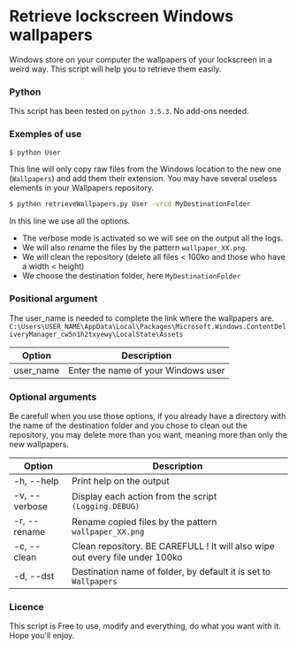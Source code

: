 # Retrieve lockscreen Windows wallpapers

Windows store on your computer the wallpapers of your lockscreen in a weird way. This script will help you to retrieve them easily.

### Python
This script has been tested on `python 3.5.3`. No add-ons needed.

### Exemples of use

```sh 
$ python User
```
This line will only copy raw files from the Windows location to the new one (`Wallpapers`) and add them their extension.
You may have several useless elements in your Wallpapers repository.

```sh
$ python retrieveWallpapers.py User -vrcd MyDestinationFolder
```
In this line we use all the options. 
- The verbose mode is activated so we will see on the output all the logs. 
- We will also rename the files by the pattern `wallpaper_XX.png`.
- We will clean the repository (delete all files < 100ko and those who have a width < height)
- We choose the destination folder, here `MyDestinationFolder`


### Positional argument
The user_name is needed to complete the link where the wallpapers are.
`C:\Users\USER_NAME\AppData\Local\Packages\Microsoft.Windows.ContentDeliveryManager_cw5n1h2txyewy\LocalState\Assets`

| Option | Description |
| ------ | ------ |
| user_name | Enter the name of your Windows user |

### Optional arguments

Be carefull when you use those options, if you already have a directory with the name of the destination folder and you chose to clean out the repository, you may delete more than you want, meaning more than only the new wallpapers.

| Option | Description |
| ------ | ------ |
| -h, --help | Print help on the output |
| -v, --verbose | Display each action from the script `(Logging.DEBUG) `|
| -r, --rename | Rename copied files by the pattern `wallpaper_XX.png` |
| -c, --clean | Clean repository. BE CAREFULL ! It will also wipe out every file under 100ko |
| -d, --dst | Destination name of folder, by default it is set to `Wallpapers` |


### Licence

This script is Free to use, modify and everything, do what you want with it. Hope you'll enjoy.

